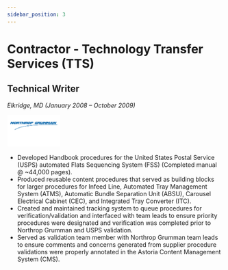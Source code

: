 ```yaml
---
sidebar_position: 3
---
```


# Contractor - Technology Transfer Services (TTS)
## Technical Writer
_Elkridge, MD (January 2008 – October 2009)_

![Northop Grumman](../img/northrop_grumman.png)

- Developed Handbook procedures for the United States Postal Service (USPS) automated Flats Sequencing System
(FSS) (Completed manual @ ~44,000 pages).
- Produced reusable content procedures that served as building blocks for larger procedures for Infeed Line,
Automated Tray Management System (ATMS), Automatic Bundle Separation Unit (ABSU), Carousel Electrical
Cabinet (CEC), and Integrated Tray Converter (ITC).
- Created and maintained tracking system to queue procedures for verification/validation and interfaced with team
leads to ensure priority procedures were designated and verification was completed prior to Northrop Grumman and
USPS validation.
- Served as validation team member with Northrop Grumman team leads to ensure comments and concerns generated
from supplier procedure validations were properly annotated in the Astoria Content Management System (CMS).
